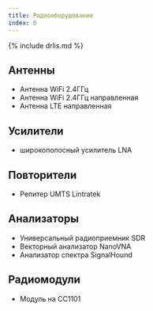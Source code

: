 ```yaml
---
title: Радиооборудование
index: 0
---
```


{% include drlis.md %}



## Антенны
- Антенна WiFi 2.4ГГц
- Антенна WiFi 2.4ГГц направленная
- Антенна LTE направленная


## Усилители
- широкополосный усилитель LNA


## Повторители
- Репитер UMTS Lintratek


## Анализаторы
- Универсальный радиоприемник SDR
- Векторный анализатор NanoVNA
- Анализатор спектра SignalHound


## Радиомодули
- Модуль на CC1101

